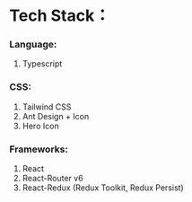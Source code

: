 # Tech Stack：

### Language:

1. Typescript

### CSS:

1. Tailwind CSS
2. Ant Design + Icon
3. Hero Icon

### Frameworks:

1. React
2. React-Router v6
3. React-Redux (Redux Toolkit, Redux Persist)
